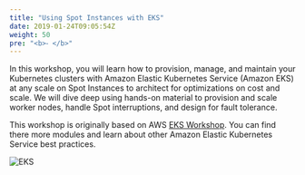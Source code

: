 ```yaml
---
title: "Using Spot Instances with EKS"
date: 2019-01-24T09:05:54Z
weight: 50
pre: "<b>⁃ </b>"
---
```


In this workshop, you will learn how to provision, manage, and maintain your Kubernetes 
clusters with Amazon Elastic Kubernetes Service (Amazon EKS) at any scale on Spot Instances to architect for optimizations on cost and scale. 
We will dive deep using hands-on material to provision and scale worker nodes, handle 
Spot interruptions, and design for fault tolerance.

This workshop is originally based on AWS [EKS Workshop](https://eksworkshop.com/). You can find 
there more modules and learn about other Amazon Elastic Kubernetes Service best practices.

![EKS](images/using_ec2_spot_instances_with_eks/3-service-animated.gif)

